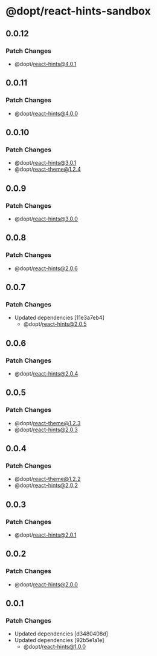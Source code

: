 # @dopt/react-hints-sandbox

## 0.0.12

### Patch Changes

- @dopt/react-hints@4.0.1

## 0.0.11

### Patch Changes

- @dopt/react-hints@4.0.0

## 0.0.10

### Patch Changes

- @dopt/react-hints@3.0.1
- @dopt/react-theme@1.2.4

## 0.0.9

### Patch Changes

- @dopt/react-hints@3.0.0

## 0.0.8

### Patch Changes

- @dopt/react-hints@2.0.6

## 0.0.7

### Patch Changes

- Updated dependencies [11e3a7eb4]
  - @dopt/react-hints@2.0.5

## 0.0.6

### Patch Changes

- @dopt/react-hints@2.0.4

## 0.0.5

### Patch Changes

- @dopt/react-theme@1.2.3
- @dopt/react-hints@2.0.3

## 0.0.4

### Patch Changes

- @dopt/react-theme@1.2.2
- @dopt/react-hints@2.0.2

## 0.0.3

### Patch Changes

- @dopt/react-hints@2.0.1

## 0.0.2

### Patch Changes

- @dopt/react-hints@2.0.0

## 0.0.1

### Patch Changes

- Updated dependencies [d3480408d]
- Updated dependencies [92b5e1a1e]
  - @dopt/react-hints@1.0.0

